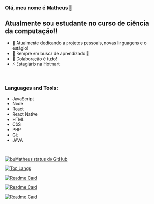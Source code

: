 ### Olá, meu nome é Matheus 👋

## Atualmente sou estudante no curso de ciência da computação!!

- 🔭 Atualmente dedicando a projetos pessoais, novas linguagens e o estágio!
- 🌱 Sempre em busca de aprendizado 🤣
- 👯 Colaboração é tudo!
- ⚡ Estagiário na Hotmart



<br />

### Languages and Tools:

- JavaScript
- Node
- React
- React Native
- HTML
- CSS
- PHP
- Git
- JAVA

<br />

[![buMatheus status do GitHub](https://github-readme-stats.vercel.app/api?username=buMatheus&show_icons=true&theme=tokyonight)](https://github.com/buMatheus/buMatheus)
<br />

[![Top Langs](https://github-readme-stats.vercel.app/api/top-langs/?username=buMatheus&layout=compact&theme=tokyonight)](https://github.com/buMatheus/buMatheus)
<br />

[![Readme Card](https://github-readme-stats.vercel.app/api/pin/?username=buMatheus&repo=envioFacil&theme=tokyonight)](https://github.com/buMatheus/envioFacil)
<br />

[![Readme Card](https://github-readme-stats.vercel.app/api/pin/?username=buMatheus&repo=appTilapias&theme=tokyonight)](https://github.com/buMatheus/appTilapias)
<br />


[![Readme Card](https://github-readme-stats.vercel.app/api/pin/?username=buMatheus&repo=carupi&theme=tokyonight)](https://github.com/buMatheus/carupi)
<br />

